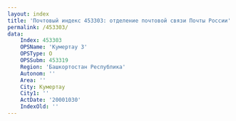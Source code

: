 ```yaml
---
layout: index
title: 'Почтовый индекс 453303: отделение почтовой связи Почты России'
permalink: /453303/
data:
    Index: 453303
    OPSName: 'Кумертау 3'
    OPSType: О
    OPSSubm: 453319
    Region: 'Башкортостан Республика'
    Autonom: ''
    Area: ''
    City: Кумертау
    City1: ''
    ActDate: '20001030'
    IndexOld: ''
---
```

